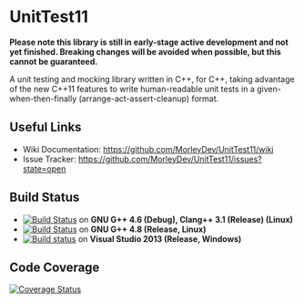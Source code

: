UnitTest11
==========

**Please note this library is still in early-stage active development and not yet finished. Breaking changes will be avoided when possible, but this cannot be guaranteed.**

A unit testing and mocking library written in C++, for C++, taking advantage of the new C++11 features to write human-readable unit tests in a given-when-then-finally (arrange-act-assert-cleanup) format.

Useful Links
------------

* Wiki Documentation: https://github.com/MorleyDev/UnitTest11/wiki
* Issue Tracker: https://github.com/MorleyDev/UnitTest11/issues?state=open

Build Status
------------

* [![Build Status](https://api.travis-ci.org/MorleyDev/UnitTest11.png)](https://api.travis-ci.org/MorleyDev/UnitTest11) on **GNU G++ 4.6 (Debug), Clang++ 3.1 (Release) (Linux)** 
* [![Build Status](https://drone.io/github.com/MorleyDev/UnitTest11/status.png)](https://drone.io/github.com/MorleyDev/UnitTest11/latest) on **GNU G++ 4.8 (Release, Linux)**
* [![Build status](https://ci.appveyor.com/api/projects/status/0m779tplb2ceem86)](https://ci.appveyor.com/project/MorleyDev/unittest11) on **Visual Studio 2013 (Release, Windows)**

Code Coverage
-------------

[![Coverage Status](https://coveralls.io/repos/MorleyDev/UnitTest11/badge.png)](https://coveralls.io/r/MorleyDev/UnitTest11)
